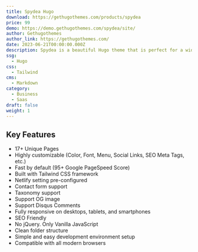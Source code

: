 ```yaml
---
title: Spydea Hugo
download: https://gethugothemes.com/products/spydea
price: 99
demo: https://demo.gethugothemes.com/spydea/site/
author: Gethugothemes
author_link: https://gethugothemes.com/
date: 2023-06-21T00:00:00.000Z
description: Spydea is a beautiful Hugo theme that is perfect for a wide variety of businesses, including SaaS, startups, and agencies
ssg:
  - Hugo
css:
  - Tailwind
cms:
  - Markdown
category:
  - Business
  - Saas
draft: false
weight: 1
---
```


## Key Features

- 17+ Unique Pages
- Highly customizable (Color, Font, Menu, Social Links, SEO Meta Tags, etc.)
- Fast by default (95+ Google PageSpeed Score)
- Built with Tailwind CSS framework
- Netlify setting pre-configured
- Contact form support
- Taxonomy support
- Support OG image
- Support Disqus Comments
- Fully responsive on desktops, tablets, and smartphones
- SEO Friendly
- No jQuery. Only Vanilla JavaScript
- Clean folder structure
- Simple and easy development environment setup
- Compatible with all modern browsers
